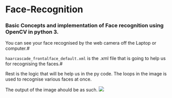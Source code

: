 # Face-Recognition ###
### Basic Concepts and implementation of Face recognition using OpenCV in python 3.

  You can see your face recognised by the web camera off the Laptop or computer.#

 `haarcascade_frontalface_default.xml` is the .xml file that is going to help us for recognising the faces.#
 
 Rest is the logic that will be help us in the py code. 
 The loops in the image is used to recognise various faces at once.

The output of the image ahould be as such.
![](images/Output%20for%20images.png)
